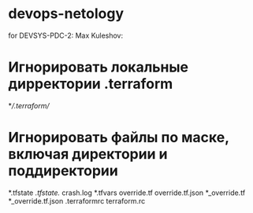 # devops-netology
for DEVSYS-PDC-2: Max Kuleshov:

# Игнорировать локальные дирректории .terraform
**/.terraform/* 


#  Игнорировать файлы по маске, включая директории и поддиректории 
*.tfstate
*.tfstate.*
crash.log
*.tfvars
override.tf
override.tf.json
*_override.tf
*_override.tf.json
.terraformrc
terraform.rc

